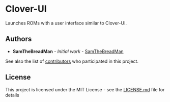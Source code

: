 # Clover-UI

Launches ROMs with a user interface similar to Clover-UI.

## Authors

* **SamTheBreadMan** - *Initial work* - [SamTheBreadMan](https://github.com/SamTheBreadMan)

See also the list of [contributors](https://github.com/your/project/contributors) who participated in this project.

## License

This project is licensed under the MIT License - see the [LICENSE.md](LICENSE.md) file for details